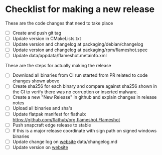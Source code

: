 # Checklist for making a new release

These are the code changes that need to take place
- [ ] Create and push git tag
- [ ] Update version in CMakeLists.txt
- [ ] Update version and changelog at packaging/debian/changelog
- [ ] Update version and changelog at packaging/rpm/flameshot.spec
- [ ] Update data/appdata/flameshot.metainfo.xml

These are the steps for actually making the release
- [ ] Download all binaries from CI run started from PR related to code changes shown above
- [ ] Create sha256 for each binary and compare against sha256 shown in the CI to verify there was no corruption or inserted malware.
- [ ] Create a new "New Release" in github and explain changes in release notes
- [ ] Upload all binaries and sha's
- [ ] Update flatpak manifest for flathub: https://github.com/flathub/org.flameshot.Flameshot
- [ ] Push snapcraft edge release to stable
- [ ] If this is a major release coordinate with sign path on signed windows binaries
- [ ] Update change log on [website](https://github.com/flameshot-org/flameshot-org.github.io/) data/changelog.md
- [ ] Update version on [website](https://github.com/flameshot-org/flameshot-org.github.io/blob/master/_coverpage.md)
